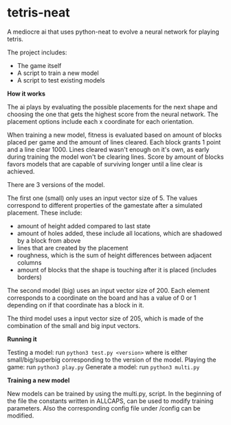 # tetris-neat

A mediocre ai that uses python-neat to evolve a neural network for playing tetris.

The project includes:
* The game itself
* A script to train a new model
* A script to test existing models

**How it works**

The ai plays by evaluating the possible placements for the next shape and choosing the one that gets the highest score from the neural network.
The placement options include each x coordinate for each orientation.

When training a new model, fitness is evaluated based on amount of blocks placed per game and the amount of lines cleared. Each block grants 1 point and a line clear 1000. Lines cleared wasn't enough on it's own, as early during training the model won't be clearing lines. Score by amount of blocks favors models that are capable of surviving longer until a line clear is achieved.

There are 3 versions of the model. 

The first one (small) only uses an input vector size of 5. The values correspond to different properties of the gamestate after a simulated placement. These include:
* amount of height added compared to last state
* amount of holes added, these include all locations, which are shadowed by a block from above
* lines that are created by the placement
* roughness, which is the sum of height differences between adjacent columns
* amount of blocks that the shape is touching after it is placed (includes borders)

The second model (big) uses an input vector size of 200. Each element corresponds to a coordinate on the board and has a value of 0 or 1 depending on if that coordinate has a block in it.

The third model uses a input vector size of 205, which is made of the combination of the small and big input vectors.

**Running it**

Testing a model: run `python3 test.py <version>` where <version> is either small/big/superbig corresponding to the version of the model.
Playing the game: run `python3 play.py` 
Generate a model: run `python3 multi.py`

**Training a new model**

New models can be trained by using the multi.py, script. In the beginning of the file the constants written in ALLCAPS, can be used to modify training parameters. Also the corresponding config file under /config can be modified.

